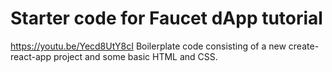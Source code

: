 # Starter code for Faucet dApp tutorial
https://youtu.be/Yecd8UtY8cI
Boilerplate code consisting of a new create-react-app project and some basic HTML and CSS.
